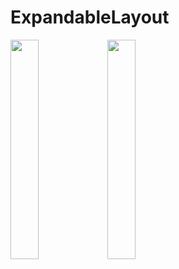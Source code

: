 # ExpandableLayout

<img src = "https://github.com/youuungh/android-example-kotlin/assets/97438155/a7644370-5708-4c96-a6cb-4f4ef73dab1e" width="30%" height="30%">
<img src = "https://github.com/youuungh/android-example-kotlin/assets/97438155/10ef3465-936e-49d9-a7e3-3c2718adf2d3" width="30%" height="30%">
